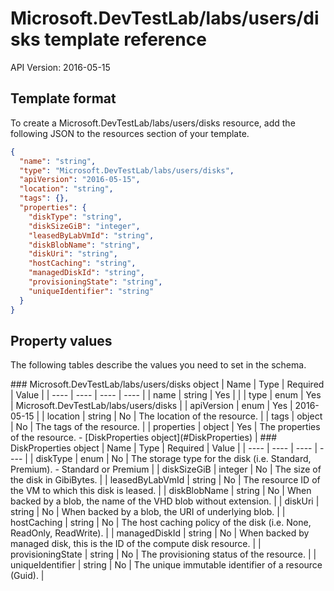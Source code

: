 # Microsoft.DevTestLab/labs/users/disks template reference
API Version: 2016-05-15
## Template format

To create a Microsoft.DevTestLab/labs/users/disks resource, add the following JSON to the resources section of your template.

```json
{
  "name": "string",
  "type": "Microsoft.DevTestLab/labs/users/disks",
  "apiVersion": "2016-05-15",
  "location": "string",
  "tags": {},
  "properties": {
    "diskType": "string",
    "diskSizeGiB": "integer",
    "leasedByLabVmId": "string",
    "diskBlobName": "string",
    "diskUri": "string",
    "hostCaching": "string",
    "managedDiskId": "string",
    "provisioningState": "string",
    "uniqueIdentifier": "string"
  }
}
```
## Property values

The following tables describe the values you need to set in the schema.

<a id="Microsoft.DevTestLab/labs/users/disks" />
### Microsoft.DevTestLab/labs/users/disks object
|  Name | Type | Required | Value |
|  ---- | ---- | ---- | ---- |
|  name | string | Yes |  |
|  type | enum | Yes | Microsoft.DevTestLab/labs/users/disks |
|  apiVersion | enum | Yes | 2016-05-15 |
|  location | string | No | The location of the resource. |
|  tags | object | No | The tags of the resource. |
|  properties | object | Yes | The properties of the resource. - [DiskProperties object](#DiskProperties) |


<a id="DiskProperties" />
### DiskProperties object
|  Name | Type | Required | Value |
|  ---- | ---- | ---- | ---- |
|  diskType | enum | No | The storage type for the disk (i.e. Standard, Premium). - Standard or Premium |
|  diskSizeGiB | integer | No | The size of the disk in GibiBytes. |
|  leasedByLabVmId | string | No | The resource ID of the VM to which this disk is leased. |
|  diskBlobName | string | No | When backed by a blob, the name of the VHD blob without extension. |
|  diskUri | string | No | When backed by a blob, the URI of underlying blob. |
|  hostCaching | string | No | The host caching policy of the disk (i.e. None, ReadOnly, ReadWrite). |
|  managedDiskId | string | No | When backed by managed disk, this is the ID of the compute disk resource. |
|  provisioningState | string | No | The provisioning status of the resource. |
|  uniqueIdentifier | string | No | The unique immutable identifier of a resource (Guid). |

